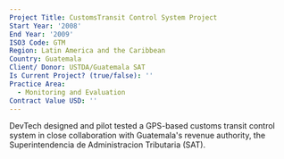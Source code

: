 ```yaml
---
Project Title: CustomsTransit Control System Project
Start Year: '2008'
End Year: '2009'
ISO3 Code: GTM
Region: Latin America and the Caribbean
Country: Guatemala
Client/ Donor: USTDA/Guatemala SAT
Is Current Project? (true/false): ''
Practice Area:
  - Monitoring and Evaluation
Contract Value USD: ''
---
```

DevTech designed and pilot tested a GPS-based customs transit control system in close collaboration with Guatemala's revenue authority, the Superintendencia de Administracion Tributaria (SAT).